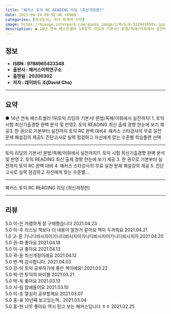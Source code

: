 ```yaml
---
title: "해커스 토익 RC READING 리딩 (최신개정판)"
date: 2021-04-24 09:52:46 +0900
categories: [국내도서, 국어-외국어-사전]
image: https://bimage.interpark.com/goods_image/1/0/5/8/322941058s.jpg
description: ● 14년 연속 베스트셀러 1위토익 리딩의 기본서! 문법/독해/어휘에서 실전까지! 1. 토익 시험 최신기출경향 완벽 분석 및 반영2. 토익 READING 최신 출제 경향 한눈에 보기 제공3. 한 권으로 기본부터 실전까지 토익 RC 완벽 대비4. 해커스 스타강사의 무료 실전 문제 해설강
---
```


## **정보**

- **ISBN : 9788965423348**
- **출판사 : 해커스어학연구소**
- **출판일 : 20200302**
- **저자 : 데이비드 조(David Cho)**

------



## **요약**

●  14년 연속 베스트셀러 1위토익 리딩의 기본서! 문법/독해/어휘에서 실전까지! 1. 토익 시험 최신기출경향 완벽 분석 및 반영2. 토익 READING 최신 출제 경향 한눈에 보기 제공3. 한 권으로 기본부터 실전까지 토익 RC 완벽 대비4. 해커스 스타강사의 무료 실전 문제 해설강의 제공5. 진단고사로 실력 점검하고 자신에게 맞는 수준별 학습플랜 선택

------

토익 리딩의 기본서!
문법/독해/어휘에서 실전까지!1. 토익 시험 최신기출경향 완벽 분석 및 반영
2. 토익 READING 최신 출제 경향 한눈에 보기 제공
3. 한 권으로 기본부터 실전까지 토익 RC 완벽 대비
4. 해커스 스타강사의 무료 실전 문제 해설강의 제공
5. 진단고사로 실력 점검하고 자신에게 맞는 수준별... 

------


해커스 토익 RC READING 리딩 (최신개정판) 

------


## **리뷰** 

5.0 이-은 저렴하게 잘 구매했습니다 2021.04.23 <br/>5.0 이-주 리스닝 책보다 더 내용이 알찬거 같아요 책이 두꺼워요 2021.04.21 <br/>1.0 고-훈 기니디비시지이기니디비시지이기니디비시지이기니디비시지이  2021.04.20 <br/>5.0 권-화 좋아요 2021.04.18 <br/>5.0 이-규 좋아요 2021.04.13 <br/>5.0 곽-윤 최신개정이래요 2021.04.12 <br/>5.0 변-백 감사합니다. 2021.04.03 <br/>5.0 강-이 토익 공부하기에 좋은 책이에요! 2021.03.22 <br/>5.0 박-연 토익의 바이블 2021.03.21 <br/>5.0 박-욱 좋아요 2021.03.13 <br/>5.0 서-림 맘에들어요 2021.03.10 <br/>5.0 이-호 열심히 공부할께요 2021.03.07 <br/>5.0 홍-표 10년째 보고있는책.. 2021.03.04 <br/>5.0 홍-현 너무 좋아요 역시 믿고 보는 해커스입니다 ㅎㅎ 2021.02.25 <br/>